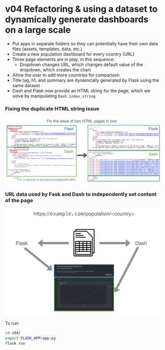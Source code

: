 # v04 Refactoring & using a dataset to dynamically generate dashboards on a large scale

* Put apps in separate folders so they can potentially have their own data files (assets, templates, data, etc.)
* Create a new population dashboard for every country (URL)
* Three page elements are in play, in this sequence:
    * Dropdown changes URL, which changes default value of the dropdown, which creates the chart
* Allow the user to add more countries for comparison
* Title tag, h1, and summary are dynamically generated by Flask using the same dataset
* Dash and Flask now provide an HTML string for the page, which we solve by manipulating `Dash.index_string`


### Fixing the duplicate HTML string issue
![](fix_html_string.png)

### URL data used by Fask and Dash to independently set content of the page
![](flask_dash_diagram.png)


To run:

```bash
cd v04/
export FLASK_APP=app.py
flask run
```
